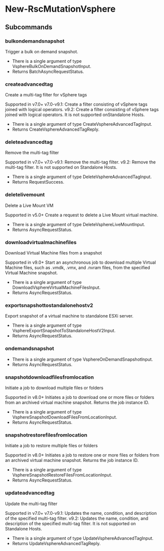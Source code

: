 # New-RscMutationVsphere
## Subcommands
### bulkondemandsnapshot
Trigger a bulk on demand snapshot.

- There is a single argument of type VsphereBulkOnDemandSnapshotInput.
- Returns BatchAsyncRequestStatus.
### createadvancedtag
Create a multi-tag filter for vSphere tags

Supported in v7.0+
v7.0-v9.1: Create a filter consisting of vSphere tags joined with logical operators.
v9.2: Create a filter consisting of vSphere tags joined with logical operators. It is not supported onStandalone Hosts.

- There is a single argument of type CreateVsphereAdvancedTagInput.
- Returns CreateVsphereAdvancedTagReply.
### deleteadvancedtag
Remove the multi-tag filter

Supported in v7.0+
v7.0-v9.1: Remove the multi-tag filter.
v9.2: Remove the multi-tag filter. It is not supported on Standalone Hosts.

- There is a single argument of type DeleteVsphereAdvancedTagInput.
- Returns RequestSuccess.
### deletelivemount
Delete a Live Mount VM

Supported in v5.0+
Create a request to delete a Live Mount virtual machine.

- There is a single argument of type DeleteVsphereLiveMountInput.
- Returns AsyncRequestStatus.
### downloadvirtualmachinefiles
Download Virtual Machine files from a snapshot

Supported in v9.0+
Start an asynchronous job to download multiple Virtual Machine files, such as .vmdk, .vmx, and .nvram files, from the specified Virtual Machine snapshot.

- There is a single argument of type DownloadVsphereVirtualMachineFilesInput.
- Returns AsyncRequestStatus.
### exportsnapshottostandalonehostv2
Export snapshot of a virtual machine to standalone ESXi server.

- There is a single argument of type VsphereExportSnapshotToStandaloneHostV2Input.
- Returns AsyncRequestStatus.
### ondemandsnapshot
- There is a single argument of type VsphereOnDemandSnapshotInput.
- Returns AsyncRequestStatus.
### snapshotdownloadfilesfromlocation
Initiate a job to download multiple files or folders

Supported in v8.0+
Initiates a job to download one or more files or folders from an archived virtual machine snapshot. Returns the job instance ID.

- There is a single argument of type VsphereSnapshotDownloadFilesFromLocationInput.
- Returns AsyncRequestStatus.
### snapshotrestorefilesfromlocation
Initiate a job to restore multiple files or folders

Supported in v8.0+
Initiates a job to restore one or more files or folders from an archived virtual machine snapshot. Returns the job instance ID.

- There is a single argument of type VsphereSnapshotRestoreFilesFromLocationInput.
- Returns AsyncRequestStatus.
### updateadvancedtag
Update the multi-tag filter

Supported in v7.0+
v7.0-v9.1: Updates the name, condition, and description of the specified multi-tag filter.
v9.2: Updates the name, condition, and description of the specified multi-tag filter. It is not supported on Standalone Hosts.

- There is a single argument of type UpdateVsphereAdvancedTagInput.
- Returns UpdateVsphereAdvancedTagReply.

